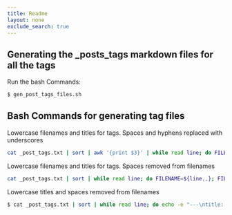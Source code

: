 ```yaml
---
title: Readme
layout: none
exclude_search: true
---
```


## Generating the _posts_tags markdown files for all the tags

Run the bash Commands:

```bash
$ gen_post_tags_files.sh 
```


## Bash Commands for generating tag files

Lowercase filenames and titles for tags. Spaces and hyphens replaced with underscores

```bash
cat _post_tags.txt | sort | awk '{print $3}' | while read line; do FILENAME=${line,,}; FILENAME=${FILENAME// /_}; FILENAME=${FILENAME//-/_}; echo -e "---\ntitle: ${line,,}\nlayout: tags\n---\n" > "${FILENAME}.md" ; done;
```

Lowercase filenames and titles for tags. Spaces removed from filenames

```bash
cat _post_tags.txt | sort | while read line; do FILENAME=${line,,}; FILENAME=${FILENAME// /_}; echo -e "---\ntitle: ${line,,}\nlayout: tags\n---\n" > "${FILENAME}.md" ; done;
```

Lowercase titles and spaces removed from filenames

```bash
$ cat _post_tags.txt | sort | while read line; do echo -e "---\ntitle: ${line,,}\nlayout: tags\n---\n" > "${line// /_}.md" ; done;
```
